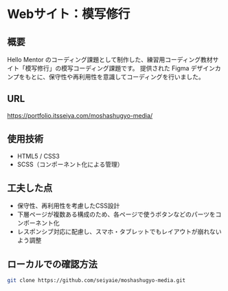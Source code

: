# Webサイト：模写修行

## 概要

Hello Mentor のコーディング課題として制作した、練習用コーディング教材サイト「模写修行」の模写コーディング課題です。
提供された Figma デザインカンプをもとに、保守性や再利用性を意識してコーディングを行いました。

## URL

https://portfolio.itsseiya.com/moshashugyo-media/

## 使用技術

- HTML5 / CSS3
- SCSS（コンポーネント化による管理）

## 工夫した点

- 保守性、再利用性を考慮したCSS設計
- 下層ページが複数ある構成のため、各ページで使うボタンなどのパーツをコンポーネント化
- レスポンシブ対応に配慮し、スマホ・タブレットでもレイアウトが崩れないよう調整  

## ローカルでの確認方法

```bash
git clone https://github.com/seiyaie/moshashugyo-media.git

